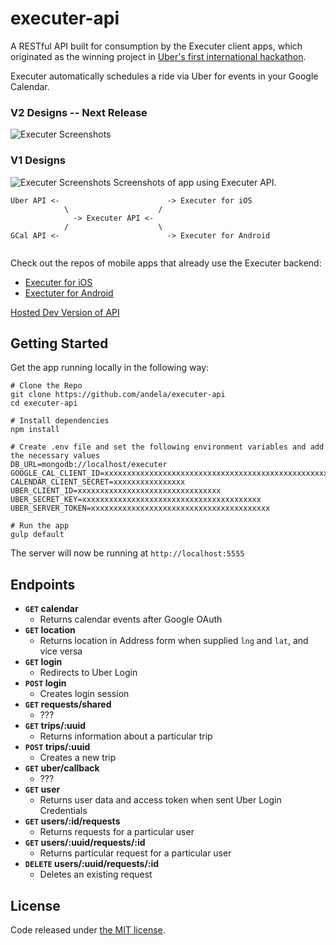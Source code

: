 # executer-api
A RESTful API built for consumption by the Executer client apps, which originated as the winning project in [Uber's first international hackathon](https://medium.com/uber-developers/uber-s-first-hackathon-in-lagos-nigeria-d5cb392e7aeb#.cse7erpzb).


Executer automatically schedules a ride via Uber for events in your Google Calendar. 

### V2 Designs -- Next Release
![Executer Screenshots](http://imgur.com/CwMNDHy.gif)

### V1 Designs
![Executer Screenshots](http://i.imgur.com/Y1FyjmK.png)
Screenshots of app using Executer API.

```
Uber API <-                        -> Executer for iOS
            \                    /
              -> Executer API <-
            /                    \
GCal API <-                        -> Executer for Android
                                  
```

Check out the repos of mobile apps that already use the Executer backend:
- [Executer for iOS](https://github.com/andela-Kshittu/Executer)
- [Exectuter for Android](https://github.com/andela-aabdullahi/Executer)

[Hosted Dev Version of API](https://andelahack.herokuapp.com/)

## Getting Started

Get the app running locally in the following way:
```
# Clone the Repo
git clone https://github.com/andela/executer-api
cd executer-api

# Install dependencies
npm install

# Create .env file and set the following environment variables and add the necessary values
DB_URL=mongodb://localhost/executer
GOOGLE_CAL_CLIENT_ID=xxxxxxxxxxxxxxxxxxxxxxxxxxxxxxxxxxxxxxxxxxxxxxxxxxxxxxxxxxxxxxxxxxxxxxxx
CALENDAR_CLIENT_SECRET=xxxxxxxxxxxxxxxx
UBER_CLIENT_ID=xxxxxxxxxxxxxxxxxxxxxxxxxxxxxxxx
UBER_SECRET_KEY=xxxxxxxxxxxxxxxxxxxxxxxxxxxxxxxxxxxxxxxx
UBER_SERVER_TOKEN=xxxxxxxxxxxxxxxxxxxxxxxxxxxxxxxxxxxxxxxx

# Run the app
gulp default
```
The server will now be running at `http://localhost:5555`

## Endpoints

- **<code>GET</code> calendar**
  - Returns calendar events after Google OAuth
- **<code>GET</code> location**
  - Returns location in Address form when supplied `lng` and `lat`, and vice versa
- **<code>GET</code> login**
  - Redirects to Uber Login
- **<code>POST</code> login**
  - Creates login session
- **<code>GET</code> requests/shared**
  - ???
- **<code>GET</code> trips/:uuid**
  - Returns information about a particular trip
- **<code>POST</code> trips/:uuid**
  - Creates a new trip
- **<code>GET</code> uber/callback**
  - ???
- **<code>GET</code> user**
  - Returns user data and access token when sent Uber Login Credentials
- **<code>GET</code> users/:id/requests**
  - Returns requests for a particular user
- **<code>GET</code> users/:uuid/requests/:id**
  - Returns particular request for a particular user
- **<code>DELETE</code> users/:uuid/requests/:id**
  - Deletes an existing request

## License
Code released under [the MIT license](https://github.com/andela/executer-api).

